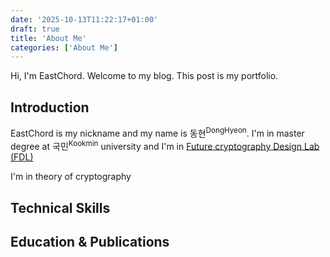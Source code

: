 ```yaml
---
date: '2025-10-13T11:22:17+01:00'
draft: true
title: 'About Me'
categories: ['About Me']
---
```


<!-- TODO

1. add ID photo

2. Selected Projects

TODO -->

  

Hi, I'm EastChord. Welcome to my blog. This post is my portfolio.

  

<!--more-->

  

## Introduction

  

<!-- *

1. name: donghyeon

2. current state: university and lab

3. Professional summary: cryptography, pqc

* -->

  

EastChord is my nickname and my name is 동현<sup>DongHyeon</sup>. I'm in master degree at 국민<sup>Kookmin</sup> university and I'm in [Future cryptography Design Lab (FDL)](https://sites.google.com/kookmin.ac.kr/fdl)

  

I'm in theory of cryptography

  

## Technical Skills

  

## Education & Publications